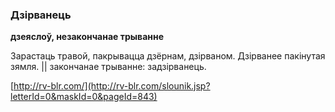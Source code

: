 ### Дзірванець
**дзеяслоў, незакончанае трыванне**

Зарастаць травой, пакрывацца дзёрнам, дзірваном. Дзірванее пакінутая зямля. || закончанае трыванне: задзірванець.

<a rel="author">[http://rv-blr.com/](http://rv-blr.com/slounik.jsp?letterId=0&maskId=0&pageId=843)</a>
